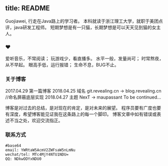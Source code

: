 title: README
---
Guojiawei, 行走在Java路上的学习者。
本科就读于浙江理工大学，就职于美团点评，java研发工程师。
短期梦想是有一只猫，长期梦想是可以天天见到猫的女主人。

### ❤
爱听音乐，不常阅读；
玩游戏少，看直播多。
水平一般，发量尚可；
时常熬夜，从不早起。
眼高手低，运行报错；
生命不息，BUG不止。

### 关于博客
2017.04.29 第一篇博客
2018.04.25 域名 git.revealing.cn -> blog.revealing.cn //命名屏蔽底层实现
2018.04.27 主题 NexT -> maupassant
To be continued...

博客是对过去的总结，是对现在的肯定，是对未来的展望。
程序员要有广度也要有深度，希望博客能见证我在这条路上的每一个脚印。
博客文章中如有错误或表述不当之处，欢迎交流指正。

### 联系方式
```
#base64
email: YWRtaW5AcmV2ZWFsaW5nLmNu
wechat/tel: MTc4MjY4NTU1NDU=
QQ: NDkwODYxNDU0
```




